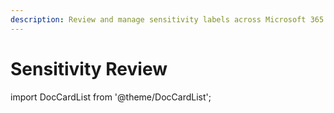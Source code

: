 ```yaml
---
description: Review and manage sensitivity labels across Microsoft 365 workspaces.
---
```


# Sensitivity Review

import DocCardList from '@theme/DocCardList';

<DocCardList />